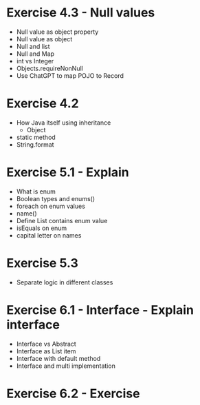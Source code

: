 # Exercise 4.3 - Null values

- Null value as object property
- Null value as object
- Null and list
- Null and Map
- int vs Integer
- Objects.requireNonNull
- Use ChatGPT to map POJO to Record

# Exercise 4.2

- How Java itself using inheritance
    - Object
- static method
- String.format

# Exercise 5.1 - Explain

- What is enum
- Boolean types and enums()
- foreach on enum values
- name()
- Define List contains enum value
- isEquals on enum
- capital letter on names

# Exercise 5.3

- Separate logic in different classes

# Exercise 6.1 - Interface - Explain interface

- Interface vs Abstract
- Interface as List item
- Interface with default method
- Interface and multi implementation

# Exercise 6.2 - Exercise